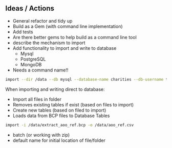 ## Ideas / Actions

- General refactor and tidy up
- Build as a Gem (with command line implementation)
- Add tests
- Are there better gems to help build as a command line tool
- describe the mechanism to import
- Add functionality to import and write to database
    - Mysql
    - PostgreSQL
    - MongoDB
- Needs a command name!!

```bash
import --dir /data --db mysql --database-name charities --db-username test --db-password test
```
When importing and writing direct to database:
 - Import all files in folder
 - Removes existing tables if exist (based on files to import)
 - Create new tables (based on filed to import)
 - Loads data from BCP files to Database Tables

```bash
import -i /data/extract_aoo_ref.bcp -o /data/aoo_ref.csv
```

 - batch (or working with zip)
 - default name for initial location of file/folder

